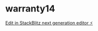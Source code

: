 # warranty14

[Edit in StackBlitz next generation editor ⚡️](https://stackblitz.com/~/github.com/cujumbu/warranty14)
